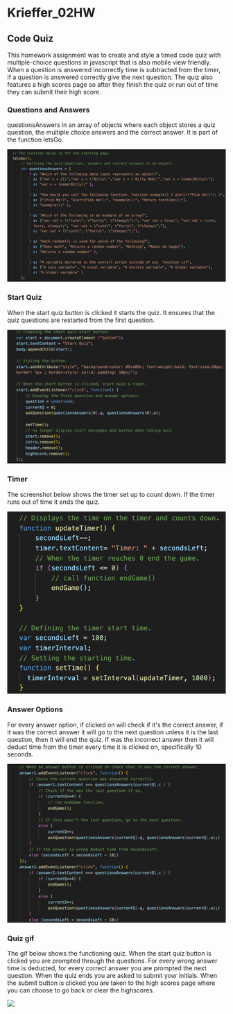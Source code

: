 # Krieffer_02HW

## Code Quiz
  This homework assignment was to create and style a timed code quiz with multiple-choice questions in javascript that is also mobile view friendly. When a question is answered incorrectly time is subtracted from the timer, if a question is answered correctly give the next question. The quiz also features a high scores page so after they finish the quiz or run out of time they can submit their high score. 

### Questions and Answers
 questionsAnswers in an array of objects where each object stores a quiz question, the multiple choice answers and the correct answer. It is part of the function letsGo.     

![alt text](https://github.com/Krieffer21/Krieffer_04HW/blob/master/Assets/quiz.png)

### Start Quiz
  When the start quiz button is clicked it starts the quiz. It ensures that the quiz questions are restarted from the first question. 

![alt text](https://github.com/Krieffer21/Krieffer_04HW/blob/master/Assets/startQuiz.png)

### Timer
  The screenshot below shows the timer set up to count down. If the timer runs out of time it ends the quiz.

![alt text](https://github.com/Krieffer21/Krieffer_04HW/blob/master/Assets/timer.png) 

### Answer Options
  For every answer option, if clicked on will check if it's the correct answer, if it was the correct answer it will go to the next question unless it is the last question, then it will end the quiz. If was the incorrect answer then it will deduct time from the timer every time it is clicked on, specifically 10 seconds.

![alt text](https://github.com/Krieffer21/Krieffer_04HW/blob/master/Assets/answers.png)

### Quiz gif
  The gif below shows the functioning quiz. When the start quiz button is clicked you are prompted through the questions. For every wrong answer time is deducted, for every correct answer you are prompted the next question. When the quiz ends you are asked to submit your initials. When the submit button is clicked you are taken to the high scores page where you can choose to go back or clear the highscores. 
  
![](https://github.com/Krieffer21/Krieffer_04HW/blob/master/Assets/quiz.gif)

